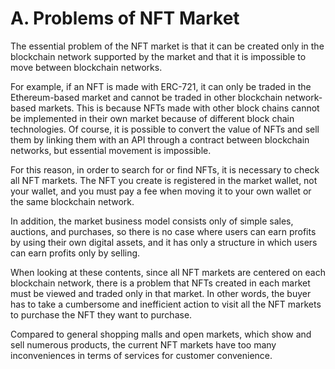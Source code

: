 # A. Problems of NFT Market

The essential problem of the NFT market is that it can be created only in the blockchain network supported by the market and that it is impossible to move between blockchain networks.

For example, if an NFT is made with ERC-721, it can only be traded in the Ethereum-based market and cannot be traded in other blockchain network-based markets. This is because NFTs made with other block chains cannot be implemented in their own market because of different block chain technologies. Of course, it is possible to convert the value of NFTs and sell them by linking them with an API through a contract between blockchain networks, but essential movement is impossible.

For this reason, in order to search for or find NFTs, it is necessary to check all NFT markets. The NFT you create is registered in the market wallet, not your wallet, and you must pay a fee when moving it to your own wallet or the same blockchain network.

In addition, the market business model consists only of simple sales, auctions, and purchases, so there is no case where users can earn profits by using their own digital assets, and it has only a structure in which users can earn profits only by selling.

When looking at these contents, since all NFT markets are centered on each blockchain network, there is a problem that NFTs created in each market must be viewed and traded only in that market. In other words, the buyer has to take a cumbersome and inefficient action to visit all the NFT markets to purchase the NFT they want to purchase.

Compared to general shopping malls and open markets, which show and sell numerous products, the current NFT markets have too many inconveniences in terms of services for customer convenience.
